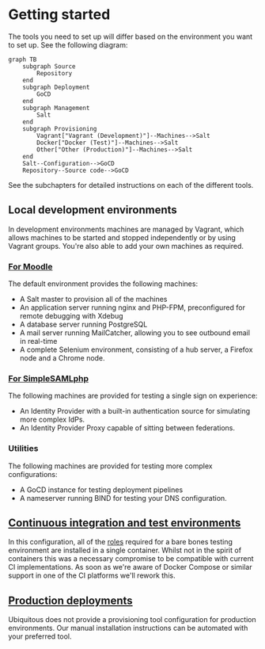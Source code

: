 # Getting started

The tools you need to set up will differ based on the environment you want to set up. See the following diagram:

```mermaid
graph TB
    subgraph Source
        Repository
    end
    subgraph Deployment
        GoCD
    end
    subgraph Management
        Salt
    end
    subgraph Provisioning
        Vagrant["Vagrant (Development)"]--Machines-->Salt
        Docker["Docker (Test)"]--Machines-->Salt
        Other["Other (Production)"]--Machines-->Salt
    end
    Salt--Configuration-->GoCD
    Repository--Source code-->GoCD
```

See the subchapters for detailed instructions on each of the different tools.

## Local development environments

In development environments machines are managed by Vagrant, which allows machines to be started and stopped independently or by using Vagrant groups. You're also able to add your own machines as required.

### [For Moodle](development/moodle.md)

 The default environment provides the following machines:

* A Salt master to provision all of the machines
* An application server running nginx and PHP-FPM, preconfigured for remote debugging with Xdebug
* A database server running PostgreSQL
* A mail server running MailCatcher, allowing you to see outbound email in real-time
* A complete Selenium environment, consisting of a hub server, a Firefox node and a Chrome node.

### [For SimpleSAMLphp](development/saml.md)

The following machines are provided for testing a single sign on experience:

* An Identity Provider with a built-in authentication source for simulating more complex IdPs.
* An Identity Provider Proxy capable of sitting between federations.

### Utilities

The following machines are provided for testing more complex configurations:

* A GoCD instance for testing deployment pipelines
* A nameserver running BIND for testing your DNS configuration.

## [Continuous integration and test environments](test.md)

In this configuration, all of the [roles](../roles/README.md) required for a bare bones testing environment are installed in a single container. Whilst not in the spirit of containers this was a necessary compromise to be compatible with current CI implementations. As soon as we're aware of Docker Compose or similar support in one of the CI platforms we'll rework this.

## [Production deployments](production.md)

Ubiquitous does not provide a provisioning tool configuration for production environments. Our manual installation instructions can be automated with your preferred tool.
